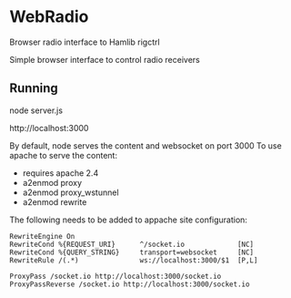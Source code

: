 WebRadio
===
Browser radio interface to Hamlib rigctrl

Simple browser interface to control radio receivers

Running
---
node server.js

http://localhost:3000

By default, node serves the content and websocket on port 3000 
To use apache to serve the content:

- requires apache 2.4
- a2enmod proxy
- a2enmod proxy_wstunnel
- a2enmod rewrite

The following needs to be added to appache site configuration:

	RewriteEngine On
	RewriteCond %{REQUEST_URI}      ^/socket.io             [NC]
	RewriteCond %{QUERY_STRING}     transport=websocket     [NC]
	RewriteRule /(.*)               ws://localhost:3000/$1  [P,L]

	ProxyPass /socket.io http://localhost:3000/socket.io
	ProxyPassReverse /socket.io http://localhost:3000/socket.io


